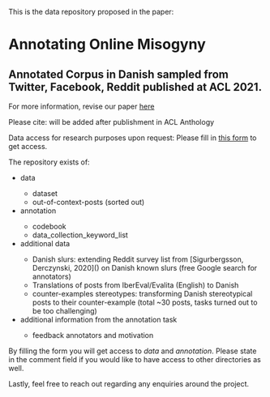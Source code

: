 This is the data repository proposed in the paper:

# Annotating Online Misogyny
## Annotated Corpus in Danish sampled from Twitter, Facebook, Reddit published at ACL 2021.



For more information, revise our paper [here](http://www.derczynski.com/papers/annotating_online_misogyny.pdf)


Please cite: will be added after publishment in ACL Anthology


Data access for research purposes upon request:
Please fill in [this form](https://forms.gle/MPdV8FG8EUuS1MdS6) to get access.


The repository exists of:

<ul>
<li>data</li>
<ul>
<li>dataset</li>
<li>out-of-context-posts (sorted out)</li>
</ul>
<li>annotation</li>
<ul>
<li>codebook</li>
<li>data_collection_keyword_list</li>
</ul>
<li>additional data</li>
<ul>
<li>Danish slurs: extending Reddit survey list from [Sigurbergsson, Derczynski, 2020](<https://arxiv.org/abs/1908.04531>) on Danish known slurs (free Google search for annotators) </li>
<li>Translations of posts from IberEval/Evalita (English) to Danish </li>
<li> counter-examples stereotypes: transforming Danish stereotypical posts to their counter-example (total ~30 posts, tasks turned out to be too challenging)</li>
</ul>
<li>additional information from the annotation task</li>
<ul>
<li>feedback annotators and motivation</li>
</ul>
</ul>

By filling the form you will get access to *data* and *annotation*. 
Please state in the comment field if you would like to have access to other directories as well.

Lastly, feel free to reach out regarding any enquiries around the project.
